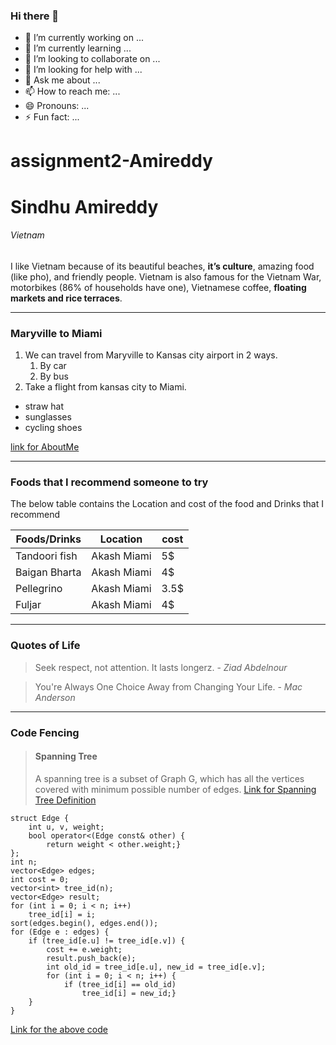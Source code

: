 ### Hi there 👋
- 🔭 I’m currently working on ...
- 🌱 I’m currently learning ...
- 👯 I’m looking to collaborate on ...
- 🤔 I’m looking for help with ...
- 💬 Ask me about ...
- 📫 How to reach me: ...
- 😄 Pronouns: ...
- ⚡ Fun fact: ...
# assignment2-Amireddy
# Sindhu Amireddy
###### Vietnam
I like Vietnam because of its beautiful beaches, **it’s culture**, amazing food (like pho), and friendly people. Vietnam is also famous for the Vietnam War, motorbikes (86% of households have one), Vietnamese coffee, __floating markets and rice terraces__.

---
### Maryville to Miami
1. We can travel from Maryville to Kansas city airport in 2 ways.
    1. By car
    2. By bus
2. Take a flight from kansas city to Miami.

* straw hat
* sunglasses
* cycling shoes

[link for AboutMe](https://github.com/S5454528/assignment2-Amireddy/blob/main/AboutMe.md)

---
### Foods that I recommend someone to try

The below table contains the Location and cost of the food and Drinks that I recommend

| Foods/Drinks | Location | cost |
|--------------|----------|------|
|Tandoori fish |Akash Miami|5$   |
|Baigan Bharta |Akash Miami|4$   |
|Pellegrino    |Akash Miami|3.5$ |
|Fuljar        |Akash Miami|4$   |

----
### Quotes of Life
> Seek respect, not attention. It lasts longerz. - *Ziad Abdelnour*

>You're Always One Choice Away from Changing Your Life. - *Mac Anderson*

----
### Code Fencing
> #### Spanning Tree
>A spanning tree is a subset of Graph G, which has all the vertices covered with minimum possible number of edges.
>[Link for Spanning Tree Definition](https://www.tutorialspoint.com/data_structures_algorithms/spanning_tree.htm)

```
struct Edge {
    int u, v, weight;
    bool operator<(Edge const& other) {
        return weight < other.weight;}
};
int n;
vector<Edge> edges;
int cost = 0;
vector<int> tree_id(n);
vector<Edge> result;
for (int i = 0; i < n; i++)
    tree_id[i] = i;
sort(edges.begin(), edges.end());
for (Edge e : edges) {
    if (tree_id[e.u] != tree_id[e.v]) {
        cost += e.weight;
        result.push_back(e);
        int old_id = tree_id[e.u], new_id = tree_id[e.v];
        for (int i = 0; i < n; i++) {
            if (tree_id[i] == old_id)
                tree_id[i] = new_id;}
    }
}
```
[Link for the above code](https://cp-algorithms.com/graph/mst_kruskal.html)

